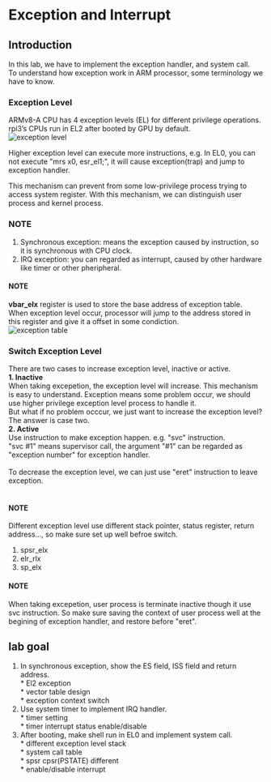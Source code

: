 # Exception and Interrupt

## Introduction
In this lab, we have to implement the exception handler, and system call.<br>
To understand how exception work in ARM processor, some terminology we have to know.<br>

### Exception Level
ARMv8-A CPU has 4 exception levels (EL) for different privilege operations. rpi3’s CPUs run in EL2 after booted by GPU by default.<br>
![exception level](https://encrypted-tbn0.gstatic.com/images?q=tbn%3AANd9GcQzitUTC9PpojgzH6xdrVFNxfoiJWQS0iYtHsw-vDj450VYU5Dr&usqp=CAU)

Higher exception level can execute more instructions, e.g. In EL0, you can not execute "mrs x0, esr_el1;", 
it will cause exception(trap) and jump to exception handler.<br>

This mechanism can prevent from some low-privilege process trying to access system register. With this mechanism, we can distinguish 
user process and kernel process.<br>

### NOTE
1. Synchronous exception: means the exception caused by instruction, so it is synchronous with CPU clock.
2. IRQ exception: you can regarded as interrupt, caused by other hardware like timer or other pheripheral.

#### NOTE
**vbar_elx** register is used to store the base address of exception table. When exception level occur, processor will jump to the address
stored in this register and give it a offset in some condiction.<br>
![exception table](http://images4.programmersought.com/822/ec/ec9a3806783b0275f8048870398ada5e.png)

### Switch Exception Level
There are two cases to increase exception level, inactive or active.<br>
**1. Inactive**<br>
When taking excepetion, the exception level will increase. This mechanism is easy to understand. Exception means some problem occur, we 
should use higher privilege exception level process to handle it.<br>
But what if no problem occcur, we just want to increase the exception level? The answer is case two.<br>
**2. Active**<br>
Use instruction to make exception happen. e.g. "svc" instruction. <br>
"svc #1" means supervisor call, the argument "#1" can be regarded as "exception number" for exception handler.<br>
<br>
To decrease the exception level, we can just use "eret" instruction to leave exception.<br>
<br>
#### NOTE
Different exception level use different stack pointer, status register, return address..., so make sure set up well befroe switch.<br>
1. spsr_elx<br>
2. elr_rlx<br>
3. sp_elx<br>
#### NOTE
When taking excepetion, user process is terminate inactive though it use svc instruction. So make sure saving the context of 
user process well at the begining of exception handler, and restore before "eret".

## lab goal
1. In synchronous exception, show the ES field, ISS field and return address.
  <br>* El2 exception
  <br>* vector table design
  <br>* exception context switch
2. Use system timer to implement IRQ handler.
  <br>* timer setting
  <br>* timer interrupt status enable/disable 
3. After booting, make shell run in EL0 and implement system call.
  <br>* different exception level stack
  <br>* system call table
  <br>* spsr cpsr(PSTATE) different
  <br>* enable/disable interrupt

